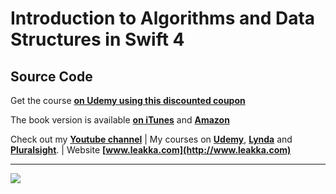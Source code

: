 # Introduction to Algorithms and Data Structures in Swift 4
## Source Code

Get the course **[on Udemy using this discounted coupon](https://www.udemy.com/introduction-to-algorithms-in-swift/?couponCode=BESTPRICE)**

The book version is available **[on iTunes](http://itunes.apple.com/us/book/id1345964250)** and **[Amazon](https://www.amazon.com/Introduction-Algorithms-Data-Structures-Swift-ebook/dp/B077D8MQ31)**

Check out my **[Youtube channel](https://www.youtube.com/c/swiftprogrammingtutorials)** | My courses on **[Udemy](https://www.udemy.com/user/karolynyisztor/)**, **[Lynda](https://www.lynda.com/Karoly-Nyisztor/9655357-1.html)** and **[Pluralsight](https://www.pluralsight.com/profile/author/karoly-nyisztor)**. | Website **[www.leakka.com](http://www.leakka.com)**
***
![](http://www.leakka.com/wp-content/uploads/2018/02/cover-med.png)
